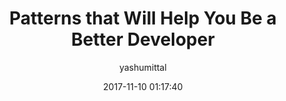 ---
layout: post
author: yashumittal
title: Patterns that Will Help You Be a Better Developer
date: 2017-11-10 01:17:40
categories: code
tags: coding coding-pattern developer
description: 
image: //blog.codecarrot.net/images/
---